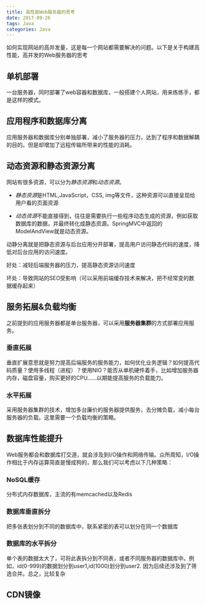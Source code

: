 ```yaml
---
title: 高性能Web服务器的思考
date: 2017-09-26
tags: Java
categories: Java
---
```


如何实现网站的高并发量，这是每一个网站都需要解决的问题。以下是关于构建高性能，高并发的Web服务器的思考

## 单机部署

一台服务器，同时部署了web容器和数据库，一般搭建个人网站，用来练练手，都是这样的模式。

## 应用程序和数据库分离

应用服务器和数据库分别单独部署，减小了服务器的压力，达到了程序和数据解耦的目的。但是却增加了远程传输所带来的性能的消耗。

## 动态资源和静态资源分离

网站有很多资源，可以分为*静态资源*和*动态资源*。

+ *静态资源*是HTML,JavaScript，CSS, img等文件，这种资源可以直接呈现给用户看的页面资源

+ *动态资源*不能直接得到，往往是需要执行一些程序动态生成的资源，例如获取数据库的数据，并最终转化成静态资源。SpringMVC中返回的ModelAndView就是动态资源。

动静分离就是把静态资源与后台应用分开部署，提高用户访问静态代码的速度，降低对后台应用的访问速度。

好处：减轻后端服务器的压力，提高静态资源访问速度

坏处：导致网站的SEO受影响（可以采用前端缓存技术来解决，把不经常变的数据缓存起来）

## 服务拓展&负载均衡

之前提到的应用服务器都是单台服务器，可以采用**服务器集群**的方式部署应用服务。

### 垂直拓展

垂直扩展意思就是努力提高后端服务的服务能力，如何优化业务逻辑？如何提高代码质量？使用多线程（进程）？使用NIO？能否从单机硬件着手，比如增加服务器内存，磁盘容量，购买更好的CPU……以期能提高服务的负载能力。

### 水平拓展

采用服务器集群的技术，增加多台廉价的服务器提供服务，去分摊负载，减小每台服务器的负载。这里需要一个负载均衡的策略。

## 数据库性能提升

Web服务都会和数据库打交道，就会涉及到I/O操作和网络传输。众所周知，I/O操作相比于内存运算简直是慢成狗的，那么我们可以考虑以下几种策略：

### NoSQL缓存

分布式内存数据库，主流的有memcached以及Redis

### 数据库垂直拆分

把多张表划分到不同的数据库中，联系紧密的表可以划分在同一个数据库

### 数据库的水平拆分

单个表的数据太大了，可将此表拆分到不同表，或者不同服务器的数据库中。例如，id(0-999)的数据划分到user1,id(1000)划分到user2. 因为后续还涉及到了筛选合并。总之，比较复杂

## CDN镜像

